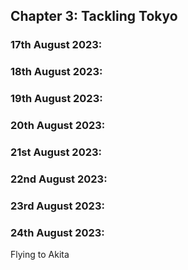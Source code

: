 ## Chapter 3: Tackling Tokyo

### 17th August 2023:

### 18th August 2023:

### 19th August 2023:
### 20th August 2023:

### 21st August 2023:

### 22nd August 2023:

### 23rd August 2023:

### 24th August 2023:
Flying to Akita
